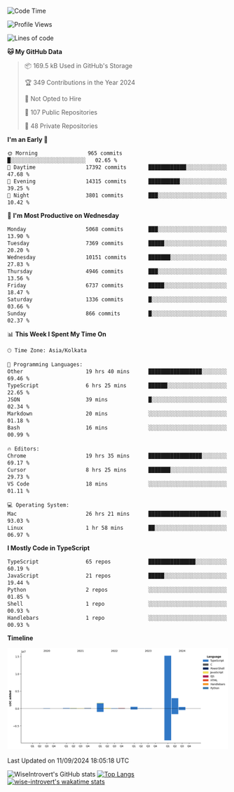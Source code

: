 <!--START_SECTION:waka-->
![Code Time](http://img.shields.io/badge/Code%20Time-1%2C596%20hrs%2044%20mins-blue)

![Profile Views](http://img.shields.io/badge/Profile%20Views-0-blue)

![Lines of code](https://img.shields.io/badge/From%20Hello%20World%20I%27ve%20Written-21.5%20million%20lines%20of%20code-blue)

**🐱 My GitHub Data** 

> 📦 169.5 kB Used in GitHub's Storage 
 > 
> 🏆 349 Contributions in the Year 2024
 > 
> 🚫 Not Opted to Hire
 > 
> 📜 107 Public Repositories 
 > 
> 🔑 48 Private Repositories 
 > 
**I'm an Early 🐤** 

```text
🌞 Morning                965 commits         █░░░░░░░░░░░░░░░░░░░░░░░░   02.65 % 
🌆 Daytime                17392 commits       ████████████░░░░░░░░░░░░░   47.68 % 
🌃 Evening                14315 commits       ██████████░░░░░░░░░░░░░░░   39.25 % 
🌙 Night                  3801 commits        ███░░░░░░░░░░░░░░░░░░░░░░   10.42 % 
```
📅 **I'm Most Productive on Wednesday** 

```text
Monday                   5068 commits        ███░░░░░░░░░░░░░░░░░░░░░░   13.90 % 
Tuesday                  7369 commits        █████░░░░░░░░░░░░░░░░░░░░   20.20 % 
Wednesday                10151 commits       ███████░░░░░░░░░░░░░░░░░░   27.83 % 
Thursday                 4946 commits        ███░░░░░░░░░░░░░░░░░░░░░░   13.56 % 
Friday                   6737 commits        █████░░░░░░░░░░░░░░░░░░░░   18.47 % 
Saturday                 1336 commits        █░░░░░░░░░░░░░░░░░░░░░░░░   03.66 % 
Sunday                   866 commits         █░░░░░░░░░░░░░░░░░░░░░░░░   02.37 % 
```


📊 **This Week I Spent My Time On** 

```text
🕑︎ Time Zone: Asia/Kolkata

💬 Programming Languages: 
Other                    19 hrs 40 mins      █████████████████░░░░░░░░   69.46 % 
TypeScript               6 hrs 25 mins       ██████░░░░░░░░░░░░░░░░░░░   22.65 % 
JSON                     39 mins             █░░░░░░░░░░░░░░░░░░░░░░░░   02.34 % 
Markdown                 20 mins             ░░░░░░░░░░░░░░░░░░░░░░░░░   01.18 % 
Bash                     16 mins             ░░░░░░░░░░░░░░░░░░░░░░░░░   00.99 % 

🔥 Editors: 
Chrome                   19 hrs 35 mins      █████████████████░░░░░░░░   69.17 % 
Cursor                   8 hrs 25 mins       ███████░░░░░░░░░░░░░░░░░░   29.73 % 
VS Code                  18 mins             ░░░░░░░░░░░░░░░░░░░░░░░░░   01.11 % 

💻 Operating System: 
Mac                      26 hrs 21 mins      ███████████████████████░░   93.03 % 
Linux                    1 hr 58 mins        ██░░░░░░░░░░░░░░░░░░░░░░░   06.97 % 
```

**I Mostly Code in TypeScript** 

```text
TypeScript               65 repos            ███████████████░░░░░░░░░░   60.19 % 
JavaScript               21 repos            █████░░░░░░░░░░░░░░░░░░░░   19.44 % 
Python                   2 repos             ░░░░░░░░░░░░░░░░░░░░░░░░░   01.85 % 
Shell                    1 repo              ░░░░░░░░░░░░░░░░░░░░░░░░░   00.93 % 
Handlebars               1 repo              ░░░░░░░░░░░░░░░░░░░░░░░░░   00.93 % 
```



**Timeline**

![Lines of Code chart](https://raw.githubusercontent.com/wise-introvert/wise-introvert/master/assets/bar_graph.png)


 Last Updated on 11/09/2024 18:05:18 UTC
<!--END_SECTION:waka-->

![WiseIntrovert's GitHub stats](https://github-readme-stats.vercel.app/api?username=wise-introvert&count_private=true&show_icons=true)
[![Top Langs](https://github-readme-stats.vercel.app/api/top-langs/?username=wise-introvert&langs_count=10)](https://github.com/anuraghazra/github-readme-stats)
[![wise-introvert's wakatime stats](https://github-readme-stats.vercel.app/api/wakatime?username=wiseintrovert)](https://github.com/anuraghazra/github-readme-stats)
